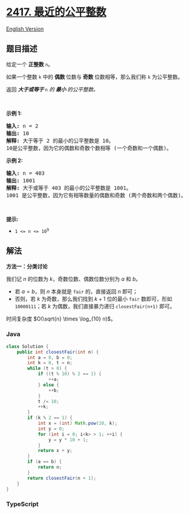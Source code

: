 # [2417. 最近的公平整数](https://leetcode.cn/problems/closest-fair-integer)

[English Version](/solution/2400-2499/2417.Closest%20Fair%20Integer/README_EN.md)

## 题目描述

<!-- 这里写题目描述 -->

<p>给定一个 <strong>正整数</strong>&nbsp;<code>n</code>。</p>

<p>如果一个整数 <code>k</code> 中的&nbsp;<strong>偶数&nbsp;</strong>位数与<strong> 奇数</strong> 位数相等，那么我们称&nbsp;<code>k</code> 为公平整数。</p>

<p>返回&nbsp;<em><strong>大于或等于&nbsp;</strong></em><code>n</code><em> 的&nbsp;<strong>最小&nbsp;</strong>的公平整数。</em></p>

<p>&nbsp;</p>

<p><strong>示例 1:</strong></p>

<pre>
<strong>输入:</strong> n = 2
<strong>输出:</strong> 10
<strong>解释:</strong> 大于等于 2 的最小的公平整数是 10。
10是公平整数，因为它的偶数和奇数个数相等 (一个奇数和一个偶数)。</pre>

<p><strong>示例 2:</strong></p>

<pre>
<strong>输入:</strong> n = 403
<strong>输出:</strong> 1001
<strong>解释:</strong> 大于或等于 403 的最小的公平整数是 1001。
1001 是公平整数，因为它有相等数量的偶数和奇数 (两个奇数和两个偶数)。
</pre>

<p>&nbsp;</p>

<p><strong>提示:</strong></p>

<ul>
	<li><code>1 &lt;= n &lt;= 10<sup>9</sup></code></li>
</ul>

## 解法

**方法一：分类讨论**

我们记 $n$ 的位数为 $k$，奇数位数、偶数位数分别为 $a$ 和 $b$。

-   若 $a=b$，则 $n$ 本身就是 `fair` 的，直接返回 $n$ 即可；
-   否则，若 $k$ 为奇数，那么我们找到 $k+1$ 位的最小 `fair` 数即可，形如 `10000111`；若 $k$ 为偶数，我们直接暴力递归 `closestFair(n+1)` 即可。

时间复杂度 $O(\sqrt{n} \times \log_{10} n)$。

### **Java**

```java
class Solution {
    public int closestFair(int n) {
        int a = 0, b = 0;
        int k = 0, t = n;
        while (t > 0) {
            if ((t % 10) % 2 == 1) {
                ++a;
            } else {
                ++b;
            }
            t /= 10;
            ++k;
        }
        if (k % 2 == 1) {
            int x = (int) Math.pow(10, k);
            int y = 0;
            for (int i = 0; i<k> > 1; ++i) {
                y = y * 10 + 1;
            }
            return x + y;
        }
        if (a == b) {
            return n;
        }
        return closestFair(n + 1);
    }
}
```

### **TypeScript**
